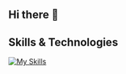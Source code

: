 ## Hi there 👋

## Skills & Technologies

[![My Skills](https://skillicons.dev/icons?i=java,html,css,py,angular,azure,bash,cloudflare,docker,eclipse,git,github,gmail,go,jenkins,jquery,js,linux,maven,mysql,nodejs,npm,raspberrypi,redis,redhat,spring,selenium,sqlite,ts,ubuntu,vscode&perline=8)](https://skillicons.dev)

<!--
**TheSilverBulet/TheSilverBulet** is a ✨ _special_ ✨ repository because its `README.md` (this file) appears on your GitHub profile.

Here are some ideas to get you started:

- 🔭 I’m currently working on ...
- 🌱 I’m currently learning ...
- 👯 I’m looking to collaborate on ...
- 🤔 I’m looking for help with ...
- 💬 Ask me about ...
- 📫 How to reach me: ...
- 😄 Pronouns: ...
- ⚡ Fun fact: ...
-->
